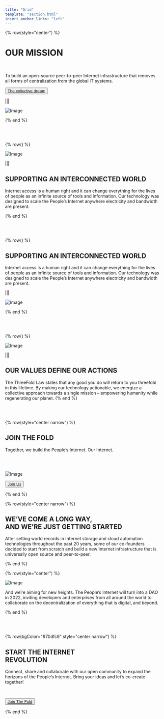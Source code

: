 ```yaml
---
title: "Grid"
template: "section.html"
insert_anchor_links: "left"
---
```





{% row(style="center") %}

# OUR MISSION

<br>

To build an open-source peer-to-peer Internet infrastructure that removes all forms of centralization from the global IT systems.


<button>[The collective dream](/deploy)</button>

|||

![Image](/images/mission_header.png)

{% end %}

<br>
<br>

{% row() %}

![Image](/images/globe_mission.png#large)

|||

## SUPPORTING AN INTERCONNECTED WORLD

Internet access is a human right and it can change everything for the lives of people as an infinite source of tools and information. Our technology was designed to scale the People’s Internet anywhere electricity and bandwidth are present.

{% end %}


<br>
<br>

{% row() %}

## SUPPORTING AN INTERCONNECTED WORLD

Internet access is a human right and it can change everything for the lives of people as an infinite source of tools and information. Our technology was designed to scale the People’s Internet anywhere electricity and bandwidth are present.

|||

![Image](/images/people_mission.png#large)

{% end %}


<br>
<br>

{% row() %}

![Image](/images/node_mission.png#large)

|||

## OUR VALUES DEFINE OUR ACTIONS

The ThreeFold Law states that any good you do will return to you threefold in this lifetime. By making our technology actionable, we energize a collective approach towards a single mission – empowering humanity while regenerating our planet.
{% end %}


<br>
<br>


{% row(style="center narrow") %}

## **JOIN THE FOLD**

Together, we build the People’s Internet. Our Internet.

<br>
<br>

![Image](/images/100_mission.png)

<button>[Join Us](/learn-more)</button>

{% end %}

{% row(style="center narrow") %}


## WE’VE COME A LONG WAY, <br> **AND WE’RE JUST GETTING STARTED**

After setting world records in Internet storage and cloud automation technologies throughout the past 20 years, some of our co-founders decided to start from scratch and build a new Internet infrastructure that is universally open source and peer-to-peer.


{% end %}

{% row(style="center") %}

![Image](/images/mission_roadmap.png)

And we’re aiming for new heights. The People’s Internet will turn into a DAO in 2022, inviting developers and enterprises from all around the world to collaborate on the decentralization of everything that is digital, and beyond.

{% end %}

<br>
<br>

{% row(bgColor="#70dfc9" style="center narrow") %}


## **START THE INTERNET <br> REVOLUTION**

Connect, share and collaborate with our open community to expand the horizons of the People’s Internet. Bring your ideas and let’s co-create together!

<br>


<button>[Join The Fold](/learn-more)</button>

{% end %}

